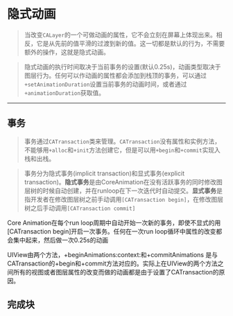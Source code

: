 # 隐式动画

> 当改变`CALayer`的一个可做动画的属性，它不会立刻在屏幕上体现出来。相反，它是从先前的值平滑的过渡到新的值。这一切都是默认的行为，不需要额外的操作，这就是隐式动画。

> 隐式动画的执行时间取决于当前事务的设置(默认0.25s)，动画类型取决于图层行为。任何可以作动画的属性都会添加到栈顶的事务，可以通过`+setAnimationDuration`设置当前事务的动画时间，或者通过`+animationDuration`获取值。

---

## 事务

> 事务通过`CATransaction`类来管理。`CATransaction`没有属性和实例方法，不能够用`+alloc`和`+init`方法创建它，但是可以用`+begin`和`+commit`实现入栈和出栈。

> 事务分为隐式事务(implicit transaction)和显式事务(explicit transaction)。**隐式事务**是由CoreAnimation在没有活跃事务的同时修改图层树的时候自动创建，并在runloop在下一次迭代时自动提交。**显式事务**是指开发者在修改图层树之前手动调用`[CATransaction begin]`，在修改图层树之后手动调用`[CATransaction commit]`

Core Animation在每个run loop周期中自动开始一次新的事务，即使不显式的用[CATransaction begin]开启一次事务。任何在一次run loop循环中属性的改变都会集中起来，然后做一次0.25s的动画

UIView由两个方法，+beginAnimations:context:和+commitAnimations 是与CATransaction的+begin和+commit方法对应的。实际上在UIView的两个方法之间所有的视图或者图层属性的改变而做的动画都是由于设置了CATransaction的原因。

## 完成块